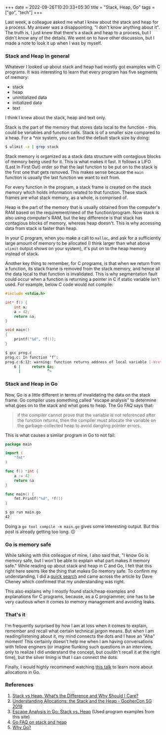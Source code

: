 +++ 
date = 2022-09-26T10:20:33+05:30
title = "Stack, Heap, Go"
tags = ["go", "tech"]
+++

Last week, a colleague asked me what I knew about the stack and heap for a process. My answer was a disappointing, "I don't know anything about it". The truth is, I just knew that there's a stack and heap to a process, but I didn't know any of the details. We went on to have other discussion, but I made a note to look it up when I was by myself.

### Stack and Heap in general

Whatever I looked up about stack and heap had mostly got examples with C programs. It was interesting to learn that every program has five segments of memory:
* stack
* heap
* uninitialized data
* initialized data
* text

I think I knew about the stack, heap and text only.

Stack is the part of the memory that stores data local to the function - this could be variables and function calls. Stack is of a smaller size compared to a heap. For a *nix system, you can find the default stack size by doing:

```sh
$ ulimit -a | grep stack
```

Stack memory is organized as a stack data structure with contagious blocks of memory being used for it. This is what makes it fast. It follows a LIFO (Last In First Out) order so that the last function to be put on to the stack is the first one that gets removed. This makes sense because the `main` function is usually the last function we want to exit from.

For every function in the program, a stack frame is created on the stack memory which holds information related to that function. These stack frames are what stack memory, as a whole, is comprised of.

Heap is the part of the memory that is usually obtained from the computer's RAM based on the requirement/need of the function/program. Now stack is also using computer's RAM, but the key difference is that stack has contagious blocks of memory, whereas heap doesn't. This is why accessing data from stack is faster than heap.

In your C program, when you make a call to `malloc`, and ask for a sufficiently large amount of memory to be allocated (I think larger than what above `ulimit` output shows on your system), it's put on to the heap memory instead of stack.

Another key thing to remember, for C programs, is that when we return from a function, its stack frame is removed from the stack memory, and hence all the data local to that function is invalidated. This is why segmentation fault could occur when a function is returning a pointer in C if static variable isn't used. For example, below C code would not compile:

```c
#include <stdio.h>

int* f() {
    int a;
    a = 42;
    return &a;
}

void main()
{
    printf("%d", *f());
}
```
```sh
$ gcc prog.c
prog.c: In function ‘f’:
prog.c:6:12: warning: function returns address of local variable [-Wreturn-local-addr]
    6 |     return &a;
      |            ^~
```

### Stack and Heap in Go

Now, Go is a little different in terms of invalidating the data on the stack frame. Go compiler uses something called "escape analysis" to determine what goes on to the stack and what goes to heap. The Go FAQ says that:
> if the compiler cannot prove that the variable is not referenced after the function returns, then the compiler must allocate the variable on the garbage-collected heap to avoid dangling pointer errors.

This is what causes a similar program in Go to not fail:

```go
package main

import (
    "fmt"
)

func f() *int {
    a := 42
    return &a
}

func main() {
    fmt.Printf("%d", *f())
}
```

```sh
$ go run main.go
42
```

Doing a `go tool compile -m main.go` gives some interesting output. But this post is already getting too long. :wink:

### Go is memory safe
While talking with this colleague of mine, I also said that, "I know Go is memory safe, but I won't be able to explain what part makes it memory safe." While reading up about stack and heap in C and Go, I felt that this right here seems like the thing that makes Go memory safe. To confirm my understanding, I did a [quick search](https://duckduckgo.com/?q=+why+is+go+memory+safe&t=newext&atb=v307-1&ia=web) and came across the article by Dave Cheney which confirmed that my understanding was right.

This also explains why I mostly found stack/heap examples and explanations for C programs, because, as a C programmer, one has to be very cautious when it comes to memory management and avoiding leaks.

### That's it
I'm frequently surprised by how I am at loss when it comes to explain, remember and recall what certain technical jargon means. But when I am reading/listening about it, my mind connects the dots and I have an "Aha" moment! This certainly doesn't help me when I am having conversations with fellow enginers (or imagine flunking such questions in an interview, only to realize I did understand the concept, but couldn't recall it at the right time), but the silver lining is that I can connect the dots.

Finally, I would highly recommend watching [this talk](https://www.youtube.com/watch?v=ZMZpH4yT7M0) to learn more about allocations in Go.

### References

1. [Stack vs Heap. What’s the Difference and Why Should I Care?](https://www.linux.com/training-tutorials/stack-vs-heap-whats-difference-and-why-should-i-care/) 
1. [Understanding Allocations: the Stack and the Heap - GopherCon SG 2019](https://www.youtube.com/watch?v=ZMZpH4yT7M0)
1. [Escape Analysis in Go: Stack vs. Heap](https://christensen.codes/Escape-Analysis-in-Go:-Stack-vs.-Heap) (Used program examples from this site)
1. [Go FAQ on stack and heap](https://go.dev/doc/faq#stack_or_heap)
1. [Why Go?](https://dave.cheney.net/2017/03/20/why-go)